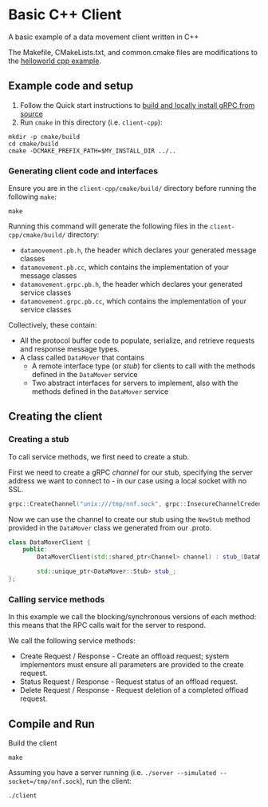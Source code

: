 # Basic C++ Client

A basic example of a data movement client written in C++

The Makefile, CMakeLists.txt, and common.cmake files are modifications to the [helloworld cpp example](https://github.com/grpc/grpc/tree/v1.46.3/examples/cpp/helloworld).

## Example code and setup

1. Follow the Quick start instructions to [build and locally install gRPC from source](https://grpc.io/docs/languages/cpp/quickstart/#install-grpc)
2. Run `cmake` in this directory (i.e. `client-cpp`):

```shell
mkdir -p cmake/build
cd cmake/build
cmake -DCMAKE_PREFIX_PATH=$MY_INSTALL_DIR ../..
```

### Generating client code and interfaces

Ensure you are in the `client-cpp/cmake/build/` directory before running the following `make`:

```shell
make
```

Running this command will generate the following files in the `client-cpp/cmake/build/` directory:

- `datamovement.pb.h`, the header which declares your generated message classes
- `datamovement.pb.cc`, which contains the implementation of your message classes
- `datamovement.grpc.pb.h`, the header which declares your generated service classes
- `datamovement.grpc.pb.cc`, which contains the implementation of your service classes

Collectively, these contain:

- All the protocol buffer code to populate, serialize, and retrieve requests and response message types.
- A class called `DataMover` that contains
  - A remote interface type (or _stub_) for clients to call with the methods defined in the `DataMover` service
  - Two abstract interfaces for servers to implement, also with the methods defined in the `DataMover` service

## Creating the client

### Creating a stub

To call service methods, we first need to create a stub.

First we need to create a gRPC _channel_ for our stub, specifying the server address we want to connect to - in our case using a local socket with no SSL.

```c++
grpc::CreateChannel("unix:///tmp/nnf.sock", grpc::InsecureChannelCredentials()));
```

Now we can use the channel to create our stub using the `NewStub` method provided in the `DataMover` class we generated from our .proto.

```c++
class DataMoverClient {
    public:
        DataMoverClient(std::shared_ptr<Channel> channel) : stub_(DataMover::NewStub(channel)) {}

        std::unique_ptr<DataMover::Stub> stub_;
};
```

### Calling service methods

In this example we call the blocking/synchronous versions of each method: this means that the RPC calls wait for the server to respond.

We call the following service methods:

- Create Request / Response - Create an offload request; system implementors must ensure all parameters are provided to the create request.
- Status Request / Response - Request status of an offload request.
- Delete Request / Response - Request deletion of a completed offload request.

## Compile and Run

Build the client

```shell
make
```

Assuming you have a server running (i.e. `./server --simulated --socket=/tmp/nnf.sock`), run the client:

```shell
./client
```
